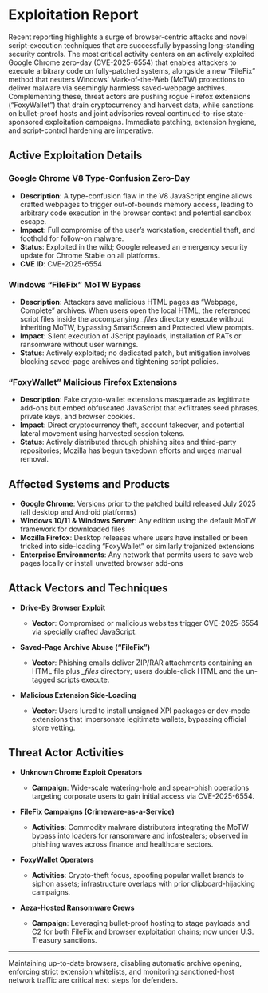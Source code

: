 # Exploitation Report

Recent reporting highlights a surge of browser-centric attacks and novel script-execution techniques that are successfully bypassing long-standing security controls. The most critical activity centers on an actively exploited Google Chrome zero-day (CVE-2025-6554) that enables attackers to execute arbitrary code on fully-patched systems, alongside a new “FileFix” method that neuters Windows’ Mark-of-the-Web (MoTW) protections to deliver malware via seemingly harmless saved-webpage archives. Complementing these, threat actors are pushing rogue Firefox extensions (“FoxyWallet”) that drain cryptocurrency and harvest data, while sanctions on bullet-proof hosts and joint advisories reveal continued-to-rise state-sponsored exploitation campaigns. Immediate patching, extension hygiene, and script-control hardening are imperative.

## Active Exploitation Details

### Google Chrome V8 Type-Confusion Zero-Day
- **Description**: A type-confusion flaw in the V8 JavaScript engine allows crafted webpages to trigger out-of-bounds memory access, leading to arbitrary code execution in the browser context and potential sandbox escape.  
- **Impact**: Full compromise of the user’s workstation, credential theft, and foothold for follow-on malware.  
- **Status**: Exploited in the wild; Google released an emergency security update for Chrome Stable on all platforms.  
- **CVE ID**: CVE-2025-6554  

### Windows “FileFix” MoTW Bypass
- **Description**: Attackers save malicious HTML pages as “Webpage, Complete” archives. When users open the local HTML, the referenced script files inside the accompanying *_files* directory execute without inheriting MoTW, bypassing SmartScreen and Protected View prompts.  
- **Impact**: Silent execution of JScript payloads, installation of RATs or ransomware without user warnings.  
- **Status**: Actively exploited; no dedicated patch, but mitigation involves blocking saved-page archives and tightening script policies.  

### “FoxyWallet” Malicious Firefox Extensions
- **Description**: Fake crypto-wallet extensions masquerade as legitimate add-ons but embed obfuscated JavaScript that exfiltrates seed phrases, private keys, and browser cookies.  
- **Impact**: Direct cryptocurrency theft, account takeover, and potential lateral movement using harvested session tokens.  
- **Status**: Actively distributed through phishing sites and third-party repositories; Mozilla has begun takedown efforts and urges manual removal.  

## Affected Systems and Products

- **Google Chrome**: Versions prior to the patched build released July 2025 (all desktop and Android platforms)  
- **Windows 10/11 & Windows Server**: Any edition using the default MoTW framework for downloaded files  
- **Mozilla Firefox**: Desktop releases where users have installed or been tricked into side-loading “FoxyWallet” or similarly trojanized extensions  
- **Enterprise Environments**: Any network that permits users to save web pages locally or install unvetted browser add-ons  

## Attack Vectors and Techniques

- **Drive-By Browser Exploit**  
  - **Vector**: Compromised or malicious websites trigger CVE-2025-6554 via specially crafted JavaScript.  

- **Saved-Page Archive Abuse (“FileFix”)**  
  - **Vector**: Phishing emails deliver ZIP/RAR attachments containing an HTML file plus *_files* directory; users double-click HTML and the un-tagged scripts execute.  

- **Malicious Extension Side-Loading**  
  - **Vector**: Users lured to install unsigned XPI packages or dev-mode extensions that impersonate legitimate wallets, bypassing official store vetting.  

## Threat Actor Activities

- **Unknown Chrome Exploit Operators**  
  - **Campaign**: Wide-scale watering-hole and spear-phish operations targeting corporate users to gain initial access via CVE-2025-6554.  

- **FileFix Campaigns (Crimeware-as-a-Service)**  
  - **Activities**: Commodity malware distributors integrating the MoTW bypass into loaders for ransomware and infostealers; observed in phishing waves across finance and healthcare sectors.  

- **FoxyWallet Operators**  
  - **Activities**: Crypto-theft focus, spoofing popular wallet brands to siphon assets; infrastructure overlaps with prior clipboard-hijacking campaigns.  

- **Aeza-Hosted Ransomware Crews**  
  - **Campaign**: Leveraging bullet-proof hosting to stage payloads and C2 for both FileFix and browser exploitation chains; now under U.S. Treasury sanctions.  

---

Maintaining up-to-date browsers, disabling automatic archive opening, enforcing strict extension whitelists, and monitoring sanctioned-host network traffic are critical next steps for defenders.